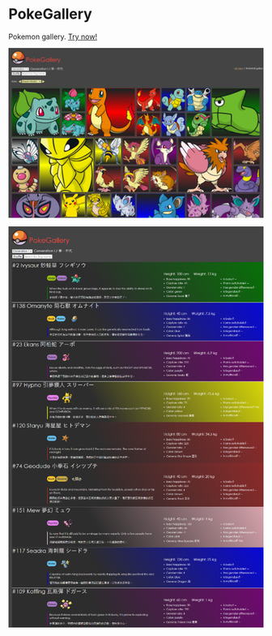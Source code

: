 # PokeGallery
Pokemon gallery. <a href="https://ericcatgithub.github.io/PokeGallery/">Try now!</a>

![screenshot 1](https://github.com/ericcAtGitHub/PokeGallery/raw/main/screenshot1.png)

![screenshot 2](https://github.com/ericcAtGitHub/PokeGallery/raw/main/screenshot2.png)
